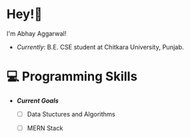 # Hey!👋

I'm Abhay Aggarwal!
* _Currently_: B.E. CSE student at Chitkara University, Punjab.

# 💻 Programming Skills
* ***Current Goals***
    - [ ] Data Stuctures and Algorithms
    - [ ] MERN Stack
    